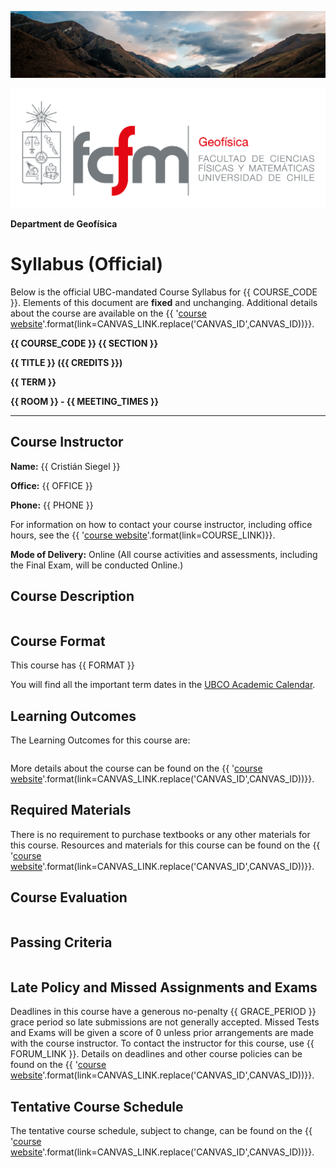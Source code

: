 ![](../images/header.jpg)

![](../images/fcfm_dgf_png.png)

**Department de Geofísica**

# Syllabus (Official)

Below is the official UBC-mandated Course Syllabus for {{ COURSE_CODE }}.
Elements of this document are **fixed** and unchanging.
Additional details about the course are available on the {{ '[course website]({link})'.format(link=CANVAS_LINK.replace('CANVAS_ID',CANVAS_ID))}}.

**{{ COURSE_CODE }} {{ SECTION }}**

**{{ TITLE }} ({{ CREDITS }})**

**{{ TERM }}**

**{{ ROOM }} - {{ MEETING_TIMES }}**

---
## Course Instructor

**Name:** {{ Cristián Siegel }}

**Office:** {{ OFFICE }}

**Phone:** {{ PHONE }}

For information on how to contact your course instructor, including office hours, see the {{ '[course website]({link})'.format(link=COURSE_LINK)}}.

**Mode of Delivery:** Online (All course activities and assessments, including the Final Exam, will be conducted Online.)

## Course Description

```{include} syllabus_bits/calendar_entry.md
```

## Course Format

This course has {{ FORMAT }}

You will find all the important term dates in the [UBCO Academic Calendar](http://www.calendar.ubc.ca/okanagan/index.cfm?go=deadlines).

## Learning Outcomes

The Learning Outcomes for this course are: 

```{include} syllabus_bits/course_LOs.md
```

More details about the course can be found on the {{ '[course website]({link})'.format(link=CANVAS_LINK.replace('CANVAS_ID',CANVAS_ID))}}.

## Required Materials

There is no requirement to purchase textbooks or any other materials for this course.
Resources and materials for this course can be found on the {{ '[course website]({link})'.format(link=CANVAS_LINK.replace('CANVAS_ID',CANVAS_ID))}}.

## Course Evaluation

```{include} syllabus_bits/grading_practices_simple.md
```

## Passing Criteria

```{include} syllabus_bits/passing_requirement.md
```

## Late Policy and Missed Assignments and Exams

Deadlines in this course have a generous no-penalty {{ GRACE_PERIOD }} grace period so late submissions are not generally accepted.
Missed Tests and Exams will be given a score of 0 unless prior arrangements are made with the course instructor.
To contact the instructor for this course, use {{ FORUM_LINK }}.
Details on deadlines and other course policies can be found on the {{ '[course website]({link})'.format(link=CANVAS_LINK.replace('CANVAS_ID',CANVAS_ID))}}.

## Tentative Course Schedule
The tentative course schedule, subject to change, can be found on the {{ '[course website]({link})'.format(link=CANVAS_LINK.replace('CANVAS_ID',CANVAS_ID))}}.

```{include} syllabus_bits/schedule.md
```

```{include} syllabus_bits/policies.md
```
